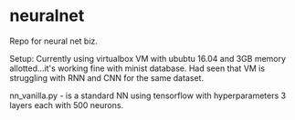 # neuralnet
Repo for neural net biz.

Setup:
Currently using virtualbox VM with ububtu 16.04 and 3GB memory allotted...it's working fine with minist database. Had seen that VM is struggling with RNN and CNN for the same dataset. 


nn_vanilla.py - is a standard NN using tensorflow with hyperparameters 3 layers each with 500 neurons. 
